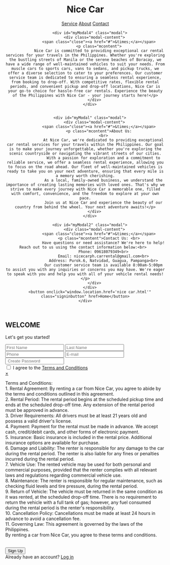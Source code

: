 <!DOCTYPE html>
<html lang="en">
<head>
    <meta charset="UTF-8">
    <meta name="viewport" content="width=device-width, initial-scale=1.0">
    <title>Document</title>
    <link rel="stylesheet" href="login.css">
</head>

<header>
    <div class="logo">
        <h1 class="line">Nice Car</h1>
        <a href="#myModal4" class="modalclick4">Service</a>
        <a href="#myModal" class="modalclick">About</a>
        <a href="#myModal2" class="modalclick2">Contact</a>

        <div id="myModal4" class="modal">
            <div class="modal-content">
                <span class="close"><a href="#">&times;</a></span>
                <p class="mcontent">
                Nice Car is committed to providing exceptional car rental services for your travels in the Philippines. Whether you're exploring the bustling streets of Manila or the serene beaches of Boracay, we have a wide range of well-maintained vehicles to suit your needs. From muscle cars to sports cars, vans to sedans, and pickup trucks, we offer a diverse selection to cater to your preferences. Our customer service team is dedicated to ensuring a seamless rental experience, from booking to drop-off. With competitive rates, flexible rental periods, and convenient pickup and drop-off locations, Nice Car is your go-to choice for hassle-free car rentals. Experience the beauty of the Philippines with Nice Car - your journey starts here!</p>
            </div>
        </div>


        <div id="myModal" class="modal">
            <div class="modal-content">
                <span class="close"><a href="#">&times;</a></span>
                <p class="mcontent">About Us:
                    <br>
                    At Nice Car, we're dedicated to providing exceptional car rental services for your travels within the Philippines. Our goal is to make your journey unforgettable, whether you're exploring the scenic countryside or navigating the vibrant streets of our cities.
                    With a passion for exploration and a commitment to reliable service, we offer a seamless rental experience, allowing you to focus on the road ahead. Our fleet of well-maintained vehicles is ready to take you on your next adventure, ensuring that every mile is a memory worth cherishing.
                    As a local, family-owned business, we understand the importance of creating lasting memories with loved ones. That's why we strive to make every journey with Nice Car a memorable one, filled with comfort, convenience, and the freedom to explore at your own pace.
                    Join us at Nice Car and experience the beauty of our country from behind the wheel. Your next adventure awaits!</p>
            </div>
        </div>

        <div id="myModal2" class="modal">
            <div class="modal-content">
                <span class="close"><a href="#">&times;</a></span>
                <p class="mcontent">Contact Us: <br>
                    Have questions or need assistance? We're here to help! Reach out to us using the contact information below:<br>  
                    Phone: 09618079349<br>
                    Email: nicecarph.carrental@gmail.com<br>
                    Address: Purok.6, Natvidad, Guagua, Pampanga<br>
                    Our customer service team is available 8:00am-5:00pm to assist you with any inquiries or concerns you may have. We're eager to speak with you and help you with all of your vehicle rental needs!</p>
            </div>
        </div>
        <button onclick="window.location.href='nice car.html'" class="signinbutton" href>Home</button>
    </div>
</header>

<section>
    <h1> WELCOME</h1>
    <p> Let's get you started!</p>
        <input type="text" name="First Name" placeholder="First Name">
        <input type="text" name="Last Name" placeholder="Last Name">
        <br>
        <input type="tel" name="number" placeholder="Phone">
        <input type="Username" name="Username" placeholder="E-mail">
        <br>
        <input type="password" name="password" placeholder=" Create Password">
        <br>
        <input type="checkbox" name="scales"/>
        <label for="scales">I agree to the
        <a href="#myModal3" class="modalclick3">Terms and Conditions</a>
            <div id="myModal3" class="modal">
                <div class="modal-content">
                    <span class="close"><a href="#">&times;</a></span>
                    <p class="mcontent">Terms and Conditions:
                        <br>
                        1. Rental Agreement: By renting a car from Nice Car, you agree to abide by the terms and conditions outlined in this agreement.
                        <br>
                        2. Rental Period: The rental period begins at the scheduled pickup time and ends at the scheduled drop-off time. Any extension of the rental period must be approved in advance.
                        <br>
                        3. Driver Requirements: All drivers must be at least 21 years old and possess a valid driver's license.
                        <br>
                        4. Payment: Payment for the rental must be made in advance. We accept cash, credit/debit cards, and other forms of electronic payment.
                        <br>
                        5. Insurance: Basic insurance is included in the rental price. Additional insurance options are available for purchase.
                        <br>
                        6. Damage and Liability: The renter is responsible for any damage to the car during the rental period. The renter is also liable for any fines or penalties incurred during the rental period.
                        <br>
                        7. Vehicle Use: The rented vehicle may be used for both personal and commercial purposes, provided that the renter complies with all relevant laws and regulations regarding commercial vehicle use.
                        <br>
                        8. Maintenance: The renter is responsible for regular maintenance, such as checking fluid levels and tire pressure, during the rental period.
                        <br>
                        9. Return of Vehicle: The vehicle must be returned in the same condition as it was rented, at the scheduled drop-off time. There is no requirement to return the vehicle with a full tank of gas; however, any fuel consumed during the rental period is the renter's responsibility.
                        <br>
                        10. Cancellation Policy: Cancellations must be made at least 24 hours in advance to avoid a cancellation fee.
                        <br>
                        11. Governing Law: This agreement is governed by the laws of the Philippines.
                        <br>
                        By renting a car from Nice Car, you agree to these terms and conditions.</p>
                </div>
            </div>
        <br>
        <button>Sign Up</button>
        <br>
        <label for="scales">Already have an account?
        <a href="">Log in</a>
</section>
</html
